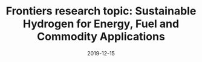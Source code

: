 ---
title: "Frontiers research topic: Sustainable Hydrogen for Energy, Fuel and Commodity Applications"
collection: news
date: 2019-12-15
public: true
dllink: 'https://www.frontiersin.org/research-topics/12410/sustainable-hydrogen-for-energy-fuel-and-commodity-applications'
teaser: "/images/2019-12-15-hydrogen_small.png"
tags: ["hydrogen", "sustainability", "fuel cell", "catalysis"]
newsline: "Frontiers research topic: Sustainable Hydrogen for Energy, Fuel and Commodity Applications"
---